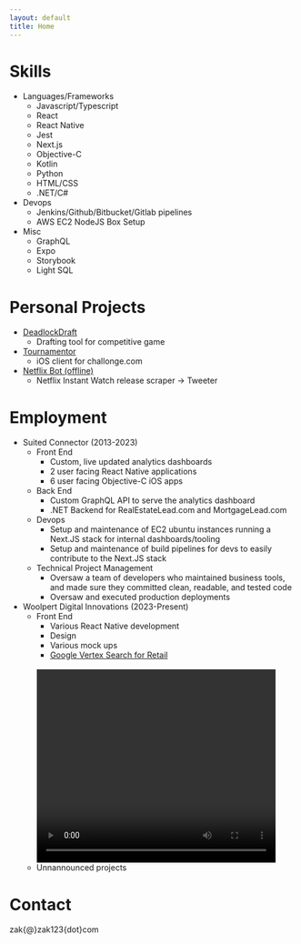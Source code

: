 ```yaml
---
layout: default
title: Home
---
```


# Skills

- Languages/Frameworks
  - Javascript/Typescript
  - React
  - React Native
  - Jest
  - Next.js
  - Objective-C
  - Kotlin
  - Python
  - HTML/CSS
  - .NET/C#
- Devops
  - Jenkins/Github/Bitbucket/Gitlab pipelines
  - AWS EC2 NodeJS Box Setup
- Misc
  - GraphQL
  - Expo
  - Storybook
  - Light SQL

# Personal Projects

- [DeadlockDraft](http://deadlockdraft.com)
  - Drafting tool for competitive game
- [Tournamentor](http://github.com/zak123/tournamentor)
  - iOS client for challonge.com
- [Netflix Bot (offline)](https://x.com/netflix_bot)
  - Netflix Instant Watch release scraper -> Tweeter

# Employment

- Suited Connector (2013-2023)
  - Front End
    - Custom, live updated analytics dashboards
    - 2 user facing React Native applications
    - 6 user facing Objective-C iOS apps
  - Back End
    - Custom GraphQL API to serve the analytics dashboard
    - .NET Backend for RealEstateLead.com and MortgageLead.com
  - Devops
    - Setup and maintenance of EC2 ubuntu instances running a Next.JS stack for internal dashboards/tooling
    - Setup and maintenance of build pipelines for devs to easily contribute to the Next.JS stack
  - Technical Project Management
    - Oversaw a team of developers who maintained business tools, and made sure they committed clean, readable, and tested code
    - Oversaw and executed production deployments
- Woolpert Digital Innovations (2023-Present)
  - Front End
    - Various React Native development
    - Design
    - Various mock ups
    - [Google Vertex Search for Retail](https://web.archive.org/web/20240518040611/https://mapsplatform.google.com/resources/blog/convert-online-shoppers-to-in-store-or-curbside-pickup-customers-using/)
    <br />
    <video width="420" height="340" controls>
    <source src="woolpert.mp4" type="video/mp4">
    Your browser does not support the video tag.
    </video>
    <br />
  - Unnannounced projects

# Contact

zak{@}zak123{dot}com
